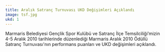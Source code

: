 ```yaml
---
title: Aralık Satranç Turnuvası UKD Değişimleri Açıklandı
image: tsf.jpg
ukd: 1
---
```


Marmaris Belediyesi Gençlik Spor Kulübü ve Satranç İlçe Temsilciliği’mizin 4-5 Aralık 2010 tarihlerinde düzenlediği Marmaris Aralık 2010 Ödüllü Satranç Turnuvası'nın performans puanları ve UKD değişimleri açıklandı.

